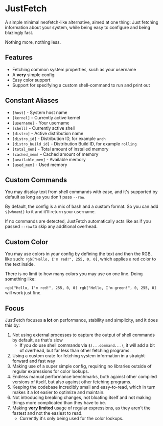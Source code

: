 # JustFetch
A simple minimal neofetch-like alternative, aimed at one thing: Just fetching information about your system, while being easy to configure and being blazingly fast.

Nothing more, nothing less.

## Features
- Fetching common system properties, such as your username
- A **very** simple config
- Easy color support
- Support for specifying a custom shell-command to run and print out

## Constant Aliases
- `[host]` - System host name
- `[kernel]` - Currently active kernel
- `[username]` - Your username
- `[shell]` - Currently active shell
- `[distro]` - Active distribution name
- `[distro_id]` - Distribution ID, for example `arch`
- `[distro_build_id]` - Distribution Build ID, for example `rolling`
- `[total_mem]` - Total amount of installed memory
- `[cached_mem]` - Cached amount of memory
- `[available_mem]` - Available memory
- `[used_mem]` - Used memory

## Custom Commands
You may display text from shell commands with ease, and it's supported by default as long as you don't pass `--raw`.

By default, the config is a mix of bash and a custom format. So you can add `$(whoami)` to it and it'll return your username.

If no commands are detected, JustFetch automatically acts like as if you passed `--raw` to skip any additional overhead.

## Custom Color
You may use colors in your config by defining the text and then the RGB, like such: `rgb["Hello, I'm red!", 255, 0, 0]`, which applies a red color to the text inside.

There is no limit to how many colors you may use on one line. Doing something like:

`rgb["Hello, I'm red!", 255, 0, 0] rgb["Hello, I'm green!", 0, 255, 0]` will work just fine.

## Focus
JustFetch focuses **a lot** on performance, stability and simplicity, and it does this by:

1. Not using external processes to capture the output of shell commands by default, as that's slow
   - If you do use shell commands via `$(...command...)`, it will add a bit of overhead, but far less than other fetching programs.
2. Using a custom crate for fetching system information in a straight-forward and fast way
3. Making use of a super simple config, requiring no libraries outside of regular expressions for color lookups.
4. Endless manual performance benchmarks, both against other compiled versions of itself, but also against other fetching programs.
5. Keeping the codebase incredibly small and easy-to-read, which in turn makes it a lot easier to optimize and maintain.
6. Not introducing breaking changes, not bloating itself and not making things more complicated than they have to be.
7. Making **very limited** usage of regular expressions, as they aren't the fastest and not the easiest to read.
   - Currently it's only being used for the color lookups.
